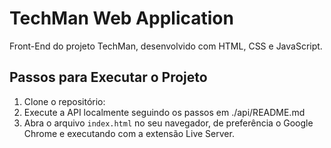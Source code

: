 # TechMan Web Application
Front-End do projeto TechMan, desenvolvido com HTML, CSS e JavaScript.

## Passos para Executar o Projeto
1. Clone o repositório:
2. Execute a API localmente seguindo os passos em ./api/README.md
3. Abra o arquivo `index.html` no seu navegador, de preferência o Google Chrome e executando com a extensão Live Server.
